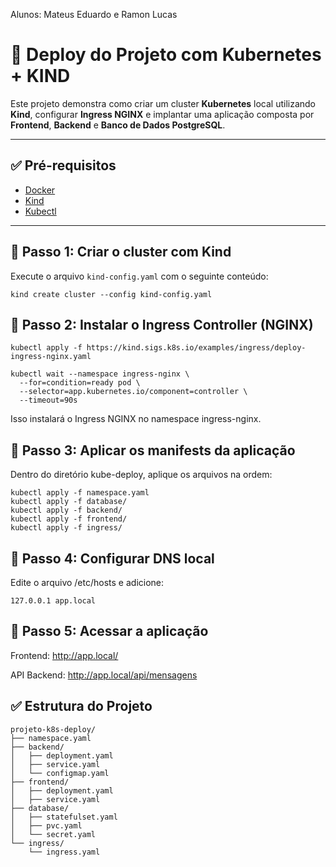 Alunos: Mateus Eduardo e Ramon Lucas
# 🚀 Deploy do Projeto com Kubernetes + KIND

Este projeto demonstra como criar um cluster **Kubernetes** local utilizando **Kind**, configurar **Ingress NGINX** e implantar uma aplicação composta por **Frontend**, **Backend** e **Banco de Dados PostgreSQL**.

---

## ✅ Pré-requisitos

- [Docker](https://docs.docker.com/get-docker/)
- [Kind](https://kind.sigs.k8s.io/docs/user/quick-start/)
- [Kubectl](https://kubernetes.io/docs/tasks/tools/)

---

## 🔹 Passo 1: Criar o cluster com Kind

Execute o arquivo `kind-config.yaml` com o seguinte conteúdo:

```
kind create cluster --config kind-config.yaml
```
## 🔹 Passo 2: Instalar o Ingress Controller (NGINX)

```
kubectl apply -f https://kind.sigs.k8s.io/examples/ingress/deploy-ingress-nginx.yaml

kubectl wait --namespace ingress-nginx \
  --for=condition=ready pod \
  --selector=app.kubernetes.io/component=controller \
  --timeout=90s
```
Isso instalará o Ingress NGINX no namespace ingress-nginx.

## 🔹 Passo 3: Aplicar os manifests da aplicação
Dentro do diretório kube-deploy, aplique os arquivos na ordem:

```
kubectl apply -f namespace.yaml
kubectl apply -f database/
kubectl apply -f backend/
kubectl apply -f frontend/
kubectl apply -f ingress/
```
## 🔹 Passo 4: Configurar DNS local
Edite o arquivo /etc/hosts e adicione:
```
127.0.0.1 app.local
```
## 🔹 Passo 5: Acessar a aplicação

Frontend:
http://app.local/

API Backend:
http://app.local/api/mensagens


## ✅ Estrutura do Projeto

```
projeto-k8s-deploy/
├── namespace.yaml
├── backend/
│   ├── deployment.yaml
│   ├── service.yaml
│   └── configmap.yaml
├── frontend/
│   ├── deployment.yaml
│   ├── service.yaml
├── database/
│   ├── statefulset.yaml
│   ├── pvc.yaml
│   └── secret.yaml
└── ingress/
    └── ingress.yaml
```
